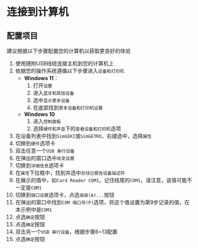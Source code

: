 # 连接到计算机

## 配置项目

建议根据以下步骤配置您的计算机以获取更良好的体验

1. 使用随附USB线缆连接主机到您的计算机上
2. 依据您的操作系统遵循以下步骤进入`设备和打印机`
   - **Windows 11**：
     1. 打开`设置`
     2. 进入`蓝牙和其他设备`
     3. 选中`显示更多设备`
     4. 在底部找到`更多设备和打印机设置`
   - **Windows 10**
     1. 进入`控制面板`
     2. 选择`硬件和声音`下的`查看设备和打印机`选项
3. 在设备列表中找到`SimGEKI`或`SimGETRO`，右键选中，选择`属性`
4. 切换到`硬件`选项卡
5. 双击任意一个`USB 串行设备`
6. 在弹出的窗口选中`改变设置`
7. 切换到`详细信息`选项卡
8. 在`属性`下拉框中，找到并选中`总线已报告设备描述符`
9. 在展示的值中，如`Card Reader COM1`，记住结尾的`COM1`，请注意，该值可能不一定是`COM1`
10. 切换到`端口设置`选项卡，点选`高级(A)...`按钮
11. 在弹出的窗口中找到`COM 端口号(P)`选项，将这个值设置为第9步记录的值，在本示例中是`COM1`
12. 点选`确定`按钮
13. 点选`确定`按钮
14. 双击另一个`USB 串行设备`，根据步骤6~13配置
15. 点选`确定`按钮

